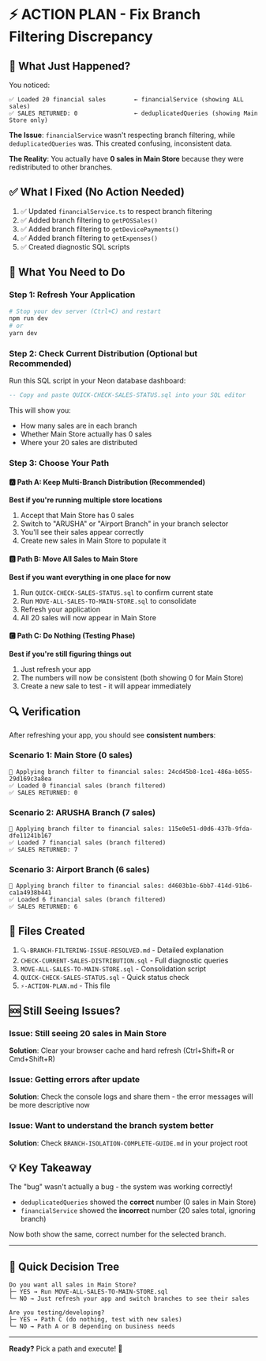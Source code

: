 # ⚡ ACTION PLAN - Fix Branch Filtering Discrepancy

## 🎯 What Just Happened?

You noticed:
```
✅ Loaded 20 financial sales        ← financialService (showing ALL sales)
✅ SALES RETURNED: 0                ← deduplicatedQueries (showing Main Store only)
```

**The Issue**: `financialService` wasn't respecting branch filtering, while `deduplicatedQueries` was. This created confusing, inconsistent data.

**The Reality**: You actually have **0 sales in Main Store** because they were redistributed to other branches.

## ✅ What I Fixed (No Action Needed)

1. ✅ Updated `financialService.ts` to respect branch filtering
2. ✅ Added branch filtering to `getPOSSales()`
3. ✅ Added branch filtering to `getDevicePayments()`
4. ✅ Added branch filtering to `getExpenses()`
5. ✅ Created diagnostic SQL scripts

## 🚀 What You Need to Do

### Step 1: Refresh Your Application
```bash
# Stop your dev server (Ctrl+C) and restart
npm run dev
# or
yarn dev
```

### Step 2: Check Current Distribution (Optional but Recommended)

Run this SQL script in your Neon database dashboard:
```sql
-- Copy and paste QUICK-CHECK-SALES-STATUS.sql into your SQL editor
```

This will show you:
- How many sales are in each branch
- Whether Main Store actually has 0 sales
- Where your 20 sales are distributed

### Step 3: Choose Your Path

#### 🅰️ Path A: Keep Multi-Branch Distribution (Recommended)
**Best if you're running multiple store locations**

1. Accept that Main Store has 0 sales
2. Switch to "ARUSHA" or "Airport Branch" in your branch selector
3. You'll see their sales appear correctly
4. Create new sales in Main Store to populate it

#### 🅱️ Path B: Move All Sales to Main Store
**Best if you want everything in one place for now**

1. Run `QUICK-CHECK-SALES-STATUS.sql` to confirm current state
2. Run `MOVE-ALL-SALES-TO-MAIN-STORE.sql` to consolidate
3. Refresh your application
4. All 20 sales will now appear in Main Store

#### 🅲️ Path C: Do Nothing (Testing Phase)
**Best if you're still figuring things out**

1. Just refresh your app
2. The numbers will now be consistent (both showing 0 for Main Store)
3. Create a new sale to test - it will appear immediately

## 🔍 Verification

After refreshing your app, you should see **consistent numbers**:

### Scenario 1: Main Store (0 sales)
```
🏪 Applying branch filter to financial sales: 24cd45b8-1ce1-486a-b055-29d169c3a8ea
✅ Loaded 0 financial sales (branch filtered)
✅ SALES RETURNED: 0
```

### Scenario 2: ARUSHA Branch (7 sales)
```
🏪 Applying branch filter to financial sales: 115e0e51-d0d6-437b-9fda-dfe11241b167
✅ Loaded 7 financial sales (branch filtered)
✅ SALES RETURNED: 7
```

### Scenario 3: Airport Branch (6 sales)
```
🏪 Applying branch filter to financial sales: d4603b1e-6bb7-414d-91b6-ca1a4938b441
✅ Loaded 6 financial sales (branch filtered)
✅ SALES RETURNED: 6
```

## 📁 Files Created

1. `🔍-BRANCH-FILTERING-ISSUE-RESOLVED.md` - Detailed explanation
2. `CHECK-CURRENT-SALES-DISTRIBUTION.sql` - Full diagnostic queries
3. `MOVE-ALL-SALES-TO-MAIN-STORE.sql` - Consolidation script
4. `QUICK-CHECK-SALES-STATUS.sql` - Quick status check
5. `⚡-ACTION-PLAN.md` - This file

## 🆘 Still Seeing Issues?

### Issue: Still seeing 20 sales in Main Store
**Solution**: Clear your browser cache and hard refresh (Ctrl+Shift+R or Cmd+Shift+R)

### Issue: Getting errors after update
**Solution**: Check the console logs and share them - the error messages will be more descriptive now

### Issue: Want to understand the branch system better
**Solution**: Check `BRANCH-ISOLATION-COMPLETE-GUIDE.md` in your project root

## 💡 Key Takeaway

The "bug" wasn't actually a bug - the system was working correctly! 

- `deduplicatedQueries` showed the **correct** number (0 sales in Main Store)
- `financialService` showed the **incorrect** number (20 sales total, ignoring branch)

Now both show the same, correct number for the selected branch.

---

## 🎯 Quick Decision Tree

```
Do you want all sales in Main Store?
├─ YES → Run MOVE-ALL-SALES-TO-MAIN-STORE.sql
└─ NO → Just refresh your app and switch branches to see their sales

Are you testing/developing?
├─ YES → Path C (do nothing, test with new sales)
└─ NO → Path A or B depending on business needs
```

---

**Ready?** Pick a path and execute! 🚀

